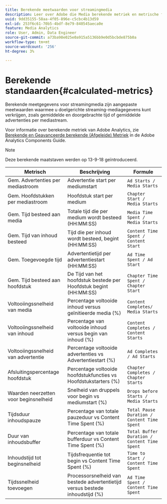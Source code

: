 ```yaml
---
title: Berekende meetwaarden voor streamingmedia
description: Leer over Adobe die Media berekende metriek en metrische formules stroomt.
uuid: 9dd35155-58aa-4f05-896e-c5cbc4b13d59
exl-id: 253f6c61-70b5-4bdf-8e79-840545aeca0e
feature: Media Analytics
role: User, Admin, Data Engineer
source-git-commit: a73ba98e025e0a915a5136bb9e0d5bcbde875b0a
workflow-type: tm+mt
source-wordcount: '256'
ht-degree: 3%

---
```


# Berekende standaarden{#calculated-metrics}

Berekende meetgegevens voor streamingmedia zijn aangepaste meetwaarden waarmee u doelgerichte streaming-mediagegevens kunt verkrijgen, zoals gemiddelde en doorgebrachte tijd of gemiddelde advertenties per mediastream.

Voor informatie over berekende metriek van Adobe Analytics, zie [Berekende en Geavanceerde berekende (Afgeleide) Metriek](https://experienceleague.adobe.com/docs/analytics/components/calculated-metrics/cm-overview.html?lang=en) in de Adobe Analytics Components Guide.

>[!NOTE]
>
>Deze berekende maatstaven werden op 13-9-18 geïntroduceerd.

| Metrisch | Beschrijving | Formule |
|---|---|---|
| Gem. Advertenties per mediastroom | Advertentie start per mediumstart | `Ad Starts / Media Starts` |
| Gem. Hoofdstukken per mediastroom | Hoofdstuk start per medium | `Chapter Start / Media Starts` |
| Gem. Tijd besteed aan media | Totale tijd die per medium wordt besteed (HH:MM:SS) | `Media Time Spent / Media Starts` |
| Gem. Tijd van inhoud besteed | Tijd die per inhoud wordt besteed, begint (HH:MM:SS) | `Content Time Spent / Content Start` |
| Gem. Toegevoegde tijd | Advertentietijd per advertentiestart (HH:MM:SS) | `Ad Time Spent / Ad Start` |
| Gem. Tijd besteed aan hoofdstuk | De Tijd van het hoofdstuk bestede per Hoofdstuk begint (HH:MM:SS) | `Chapter Time Spent / Chapter Start` |
| Voltooiingssnelheid van media | Percentage voltooide inhoud versus geïnitieerde media (%) | `Content Completes/ Media Starts` |
| Voltooiingssnelheid van inhoud | Percentage van voltooide inhoud versus begin van inhoud (%) | `Content Completes / Content Starts` |
| Voltooiingssnelheid van advertentie | Percentage voltooide advertenties vs Advertentiestart (%) | `Ad Completes / Ad Starts` |
| Afsluitingspercentage hoofdstuk | Percentage voltooide hoofdstukfuncties vs Hoofdstukstarters (%) | `Chapter Completes / Chapter Starts` |
| Waarden neerzetten voor beginsnelheid | Snelheid van druppels voor begin vs mediumstart (%) | `Drops before Starts / Media Starts` |
| Tijdsduur inhoudspauze | Percentage van totale pauzeduur vs Content Time Spent (%) | `Total Pause Duration / Content Time Spent` |
| Duur van inhoudsbuffer | Percentage van totale bufferduur vs Content Time Spent (%) | `Total Buffer Duration / Content Time Spent` |
| Inhoudstijd tot beginsnelheid | Tijdsfrequentie tot begin vs Content Time Spent (%) | `Time to Start / Content Time Spent` |
| Tijdssnelheid toevoegen | Processorsnelheid van bestede advertentietijd versus bestede inhoudstijd (%) | `Ad Time Spent / Content Time Spent` |
